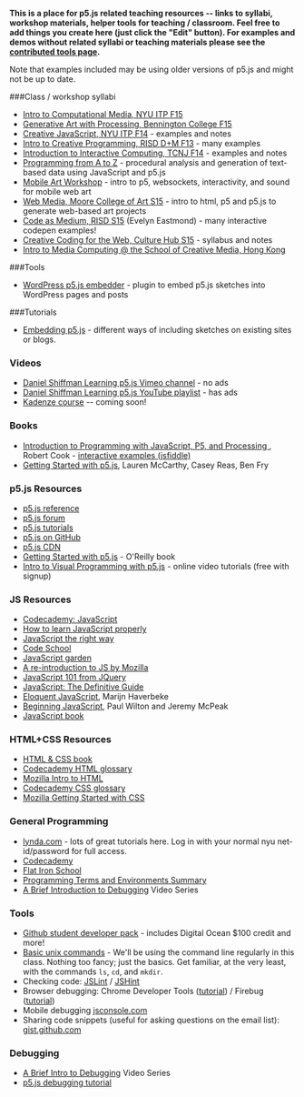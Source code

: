 **This is a place for p5.js related teaching resources -- links to syllabi, workshop materials, helper tools for teaching / classroom. Feel free to add things you create here (just click the "Edit" button). For examples and demos without related syllabi or teaching materials please see the [contributed tools page](https://github.com/processing/p5.js/wiki/Contributed-Tools,-Projects,-Demos).**

Note that examples included may be using older versions of p5.js and might not be up to date.


###Class / workshop syllabi

* [Intro to Computational Media, NYU ITP F15](https://github.com/ITPNYU/ICM-2015)
* [Generative Art with Processing, Bennington College F15](http://curriculum.bennington.edu/fall2015/2015/05/14/generative-art-with-processing/)
* [Creative JavaScript, NYU ITP F14](http://github.com/lmccart/itp-creative-js) - examples and notes
* [Intro to Creative Programming, RISD D+M F13](http://risd-creative-programming.github.io/fa13-introtocreativeprogramming/index.html) - many examples
* [Introduction to Interactive Computing, TCNJ F14](http://coursescript.com/calendar.php?course=5) - examples and notes
* [Programming from A to Z](https://github.com/shiffman/Programming-from-A-to-Z-F15) - procedural analysis and generation of text-based data using JavaScript and p5.js
* [Mobile Art Workshop](https://github.com/whichlight/mobile-art-intro) - intro to p5, websockets, interactivity, and sound for mobile web art
* [Web Media, Moore College of Art S15](https://github.com/lee2sman/PDA203WebMedia) - intro to html, p5 and p5.js to generate web-based art projects
* [Code as Medium, RISD S15](http://risd-creative-programming.github.io/s15-codeasmedium/examples.html) (Evelyn Eastmond) - many interactive codepen examples!
* [Creative Coding for the Web, Culture Hub S15](https://github.com/futuremarc/p5-creative-coding-course) - syllabus and notes
* [Intro to Media Computing @ the School of Creative Media, Hong Kong](http://rednoise.org/imc)

###Tools
* [WordPress p5.js embedder](https://wordpress.org/plugins/p5-embedder/) - plugin to embed p5.js sketches into WordPress pages and posts

###Tutorials
* [Embedding p5.js](https://github.com/processing/p5.js/wiki/Embedding-p5.js) - different ways of including sketches on existing sites or blogs.


### Videos
- [Daniel Shiffman Learning p5.js Vimeo channel](https://vimeo.com/channels/learningp5js/) - no ads
- [Daniel Shiffman Learning p5.js YouTube playlist](https://www.youtube.com/playlist?list=PLRqwX-V7Uu6Zy51Q-x9tMWIv9cueOFTFA) - has ads
- [Kadenze course](https://www.kadenze.com/courses/introduction-to-programming-for-the-visual-arts-with-p5-js/info) -- coming soon!

### Books 
* [Introduction to Programming with JavaScript, P5, and Processing ](http://www.amazon.com/Introduction-Programming-JavaScript-Processing-Cooks-ebook/dp/B010R0VMQS), Robert Cook - [interactive examples (jsfiddle)](http://jsfiddle.net/user/bobcook/fiddles/)
* [Getting Started with p5.js](http://amzn.to/1PmztVt), Lauren McCarthy, Casey Reas, Ben Fry

### p5.js Resources
* [p5.js reference](http://p5js.org/reference)
* [p5.js forum](http://forum.processing.org/two/)
* [p5.js tutorials](http://p5js.org/tutorials/)
* [p5.js on GitHub](https://github.com/lmccart/p5.js)
* [p5.js CDN](http://cdnjs.com/libraries/p5.js)
* [Getting Started with p5.js](http://www.amazon.com/Make-Interactive-Graphics-JavaScript-Processing/dp/1457186772) - O'Reilly book
* [Intro to Visual Programming with p5.js](https://www.kadenze.com/courses/introduction-to-programming-for-the-visual-arts-with-p5-js) - online video tutorials (free with signup)

### JS Resources
* [Codecademy: JavaScript](http://www.codecademy.com/tracks/javascript)
* [How to learn JavaScript properly](http://javascriptissexy.com/how-to-learn-javascript-properly/)
* [JavaScript the right way](http://www.jstherightway.org/)
* [Code School](https://www.codeschool.com/paths/javascript)
* [JavaScript garden](http://bonsaiden.github.io/JavaScript-Garden/)
* [A re-introduction to JS by Mozilla](https://developer.mozilla.org/en-US/docs/Web/JavaScript/A_re-introduction_to_JavaScript)
* [JavaScript 101 from JQuery](https://learn.jquery.com/javascript-101/)
* [JavaScript: The Definitive Guide](http://shop.oreilly.com/product/9780596000486.do)
* [Eloquent JavaScript](http://eloquentjavascript.net/contents.html), Marijn Haverbeke
* [Beginning JavaScript](http://www.amazon.com/Beginning-JavaScript-Paul-Wilton/dp/0470525932), Paul Wilton and Jeremy McPeak
* [JavaScript book](http://www.javascriptbook.com/)

### HTML+CSS Resources
* [HTML & CSS book](http://www.htmlandcssbook.com/)
* [Codecademy HTML glossary](https://www.codecademy.com/glossary/html#attributes)
* [Mozilla Intro to HTML](https://developer.mozilla.org/en-US/docs/Web/Guide/HTML/Introduction)
* [Codecademy CSS glossary](https://www.codecademy.com/glossary/css)
* [Mozilla Getting Started with CSS](https://developer.mozilla.org/en-US/docs/Web/Guide/CSS/Getting_started)

### General Programming
* [lynda.com](http://www.nyu.edu/lynda) - lots of great tutorials here. Log in with your normal nyu net-id/password for full access.
* [Codecademy](http://www.codecademy.com/)
* [Flat Iron School](http://prework.flatironschool.com/web-development/)
* [Programming Terms and Environments Summary](https://itp.nyu.edu/physicalcomputing/lessons/programming/programming-terms-and-programming-environments/)
* [A Brief Introduction to Debugging](http://vimeo.com/channels/debugging) Video Series

### Tools
* [Github student developer pack](https://education.github.com/pack) - includes Digital Ocean $100 credit and more!
* [Basic unix commands](http://www.webmonkey.com/2010/02/learn_enough_unix_for_your_resume/#Basic_Commands) - We'll be using the command line regularly in this class. Nothing too fancy; just the basics. Get familiar, at the very least, with the commands `ls`, `cd`, and `mkdir`. 
* Checking code: [JSLint](http://www.jslint.com/) / [JSHint](http://www.jshint.com)
* Browser debugging: Chrome Developer Tools ([tutorial](https://developer.chrome.com/extensions/tut_debugging)) / Firebug ([tutorial](http://www.developerfusion.com/article/139949/debugging-javascript-with-firebug/))
* Mobile debugging [jsconsole.com](http://jsconsole.com)
* Sharing code snippets (useful for asking questions on the email list): [gist.github.com](http://gist.github.com)

### Debugging
* [A Brief Intro to Debugging](http://vimeo.com/channels/debugging) Video Series
* [p5.js debugging tutorial]()
